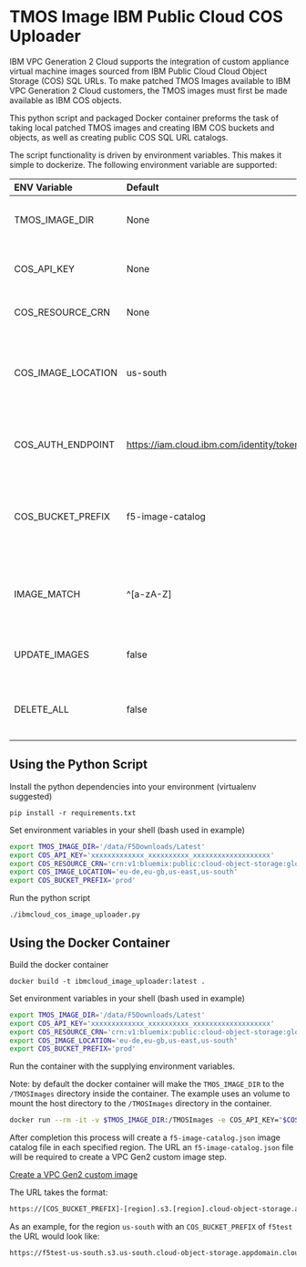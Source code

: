 # TMOS Image IBM Public Cloud COS Uploader

IBM VPC Generation 2 Cloud supports the integration of custom appliance virtual machine images sourced from IBM Public Cloud Cloud Object Storage (COS) SQL URLs. To make patched TMOS Images available to IBM VPC Generation 2 Cloud customers, the TMOS images must first be made available as IBM COS objects.

This python script and packaged Docker container preforms the task of taking local patched TMOS images and creating IBM COS buckets and objects, as well as creating public COS SQL URL catalogs.

The script functionality is driven by environment variables. This makes it simple to dockerize. The following environment variable are supported:

| ENV Variable | Default | Required | Description |
| :---------- | :------- | :-------- | :----------- |
| TMOS_IMAGE_DIR | None | Yes | Directory to look for patched images |
| COS_API_KEY | None | Yes | The COS resource service API key |
| COS_RESOURCE_CRN | None | Yes | The COS resource CRN (id) |
| COS_IMAGE_LOCATION | us-south | Yes | A single or comma-delimited list of regions to upload images |
| COS_AUTH_ENDPOINT | <https://iam.cloud.ibm.com/identity/token> | No | Set the IBM Cloud auth resource (use for testing) |
| COS_BUCKET_PREFIX | f5-image-catalog | Yes | The unique IBM COS bucket name prefix for you image catalog |
| IMAGE_MATCH | ^[a-zA-Z] | No | The regex match for the TMOS images to include in the catalog |
| UPDATE_IMAGES | false | No | Delete and update COS object if they exist |
| DELETE_ALL | false | No | Force delete all found COS objects and buckets |

## Using the Python Script

Install the python dependencies into your environment (virtualenv suggested)

`pip install -r requirements.txt`

Set environment variables in your shell (bash used in example)

```bash
export TMOS_IMAGE_DIR='/data/F5Downloads/Latest'
export COS_API_KEY='xxxxxxxxxxxxx_xxxxxxxxxx_xxxxxxxxxxxxxxxxxxx'
export COS_RESOURCE_CRN='crn:v1:bluemix:public:cloud-object-storage:global:a/xxxxxxxxxxxxxxxxxxxxxxxxxxxxxxxx:xxxxxxxx-xxxx-xxxx-xxxx-xxxxxxxxxxxx::'
export COS_IMAGE_LOCATION='eu-de,eu-gb,us-east,us-south'
export COS_BUCKET_PREFIX='prod'
```

Run the python script

`
./ibmcloud_cos_image_uploader.py
`

## Using the Docker Container

Build the docker container

`
docker build -t ibmcloud_image_uploader:latest .
`

Set environment variables in your shell (bash used in example)

```bash
export TMOS_IMAGE_DIR='/data/F5Downloads/Latest'
export COS_API_KEY='xxxxxxxxxxxxx_xxxxxxxxxx_xxxxxxxxxxxxxxxxxxx'
export COS_RESOURCE_CRN='crn:v1:bluemix:public:cloud-object-storage:global:a/xxxxxxxxxxxxxxxxxxxxxxxxxxxxxxxx:xxxxxxxx-xxxx-xxxx-xxxx-xxxxxxxxxxxx::'
export COS_IMAGE_LOCATION='eu-de,eu-gb,us-east,us-south'
export COS_BUCKET_PREFIX='prod'
```

Run the container with the supplying environment variables.

Note: by default the docker container will make the `TMOS_IMAGE_DIR` to the `/TMOSImages` directory inside the container. The example uses an volume to mount the host directory to the `/TMOSImages` directory in the container.

```bash
docker run --rm -it -v $TMOS_IMAGE_DIR:/TMOSImages -e COS_API_KEY="$COS_API_KEY" -e COS_RESOURCE_CRN="$COS_RESOURCE_CRN" -e COS_IMAGE_LOCATION="$COS_IMAGE_LOCATION" -e COS_BUCKET_PREFIX="$COS_BUCKET_PREFIX" ibmcloud_image_uploader:latest
```

After completion this process will create a `f5-image-catalog.json` image catalog file in each specified region. The URL an `f5-image-catalog.json` file will be required to create a VPC Gen2 custom image step.

[Create a VPC Gen2 custom image](../ibmcloud_vpc_image_importer)

The URL takes the format:

```bash
https://[COS_BUCKET_PREFIX]-[region].s3.[region].cloud-object-storage.appdomain.cloud/f5-image-catalog.json
```

As an example, for the region `us-south` with an `COS_BUCKET_PREFIX` of `f5test` the URL would look like:

```bash
https://f5test-us-south.s3.us-south.cloud-object-storage.appdomain.cloud/f5-image-catalog.json
```

